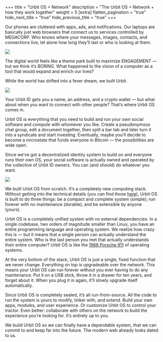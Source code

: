 +++
title = "Urbit OS + Network"
description = "The Urbit OS + Network + how they work together"
weight = 5
[extra]
flatten_pagination = "true"
hide_next_title = "true"
hide_previous_title = "true"
+++



Our phones are cluttered with apps, ads, and notifications. Our laptops are basically just web browsers that connect us to services controlled by MEGACORP. Who knows where your messages, images, contacts, and connections live, let alone how long they’ll last or who is looking at them.

<img class="mv5" src="https://media.urbit.org/site/understanding-urbit/network-os/urbit-os-phones%402x.png">

The digital world feels like a theme park built to maximize ENGAGEMENT — but we think it’s BORING. What happened to the vision of a computer as a tool that would expand and enrich our lives?

While the world has drifted into a fever dream, we built Urbit.

<img class="mv5 ba w-100" src="https://media.urbit.org/site/understanding-urbit/network-os/urbit-os-diagram.svg">

Your Urbit ID gets you a name, an address, and a crypto wallet — but what about when you want to connect with other people? That’s where Urbit OS comes in.

Urbit OS is everything that you need to build and run your own social software and compute with whomever you like. Create a pseudonymous chat group, edit a document together, then split a bar tab and later turn it into a syndicate and start investing. Eventually, maybe you’ll decide to become a microstate that funds everyone in Bitcoin — the possibilities are wide open.

Since we’ve got a decentralized identity system to build on and everyone runs their own OS, your social software is actually owned and operated by the collective of Urbit ID owners. You can (and should) do whatever you want.

<img class="mv5 ba w-100" src="https://media.urbit.org/site/understanding-urbit/network-os/urbit-os-diagram-apart.svg">

We built Urbit OS from scratch. It’s a completely new computing stack. Without getting into the technical details (you can find those [here](@/understanding-urbit/technical-overview.md)), Urbit OS is built to do three things: be a compact and complete system (simple); run forever with no maintenance (durable); and be extensible by anyone (yours).

Urbit OS is a completely unified system with no external dependencies. In a single codebase, two orders of magnitude smaller than Linux, you have an entire programming language and operating system. We realize how crazy this is — but it means that a single person can actually understand the entire system. Who is the last person you met that actually understands their entire computer? Urbit OS is like the [1968 Porsche 911](https://cdn.bringatrailer.com/wp-content/uploads/2007/05/1968_Porsche_911_SR_Factor_Race_Car_Engine_1.jpg) of operating systems.

At the very bottom of the stack, Urbit OS is just a single, fixed function that we never change. Everything on top is upgradeable over the network. This means your Urbit OS can run forever without you ever having to do any maintenance. Put it on a USB stick, throw it in a drawer for ten years, and forget about it. When you plug it in again, it’ll slowly upgrade itself automatically.

Since Urbit OS is completely sealed, it’s all run-from-source. All the code to run the system is yours to modify, tinker with, and extend. Build your own apps, modules, and user experience. Or customize Urbit OS to control your tractor. Even better: collaborate with others on the network to build the experience you’re looking for. It’s entirely up to you.

We build Urbit OS so we can finally have a dependable system, that we can commit to and keep far into the future. The modern web already looks dated to us.
